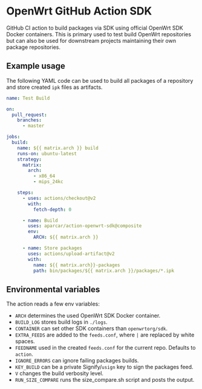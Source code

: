 # OpenWrt GitHub Action SDK

GitHub CI action to build packages via SDK using official OpenWrt SDK Docker
containers. This is primary used to test build OpenWrt repositories but can
also be used for downstream projects maintaining their own package
repositories.

## Example usage

The following YAML code can be used to build all packages of a repository and
store created `ipk` files as artifacts.

```yaml
name: Test Build

on:
  pull_request:
    branches:
      - master

jobs:
  build:
    name: ${{ matrix.arch }} build
    runs-on: ubuntu-latest
    strategy:
      matrix:
        arch:
          - x86_64
          - mips_24kc

    steps:
      - uses: actions/checkout@v2
        with:
          fetch-depth: 0

      - name: Build
        uses: aparcar/action-openwrt-sdk@composite
        env:
          ARCH: ${{ matrix.arch }}

      - name: Store packages
        uses: actions/upload-artifact@v2
        with:
          name: ${{ matrix.arch}}-packages
          path: bin/packages/${{ matrix.arch }}/packages/*.ipk
```

## Environmental variables

The action reads a few env variables:

* `ARCH` determines the used OpenWrt SDK Docker container.
* `BUILD_LOG` stores build logs in `./logs`.
* `CONTAINER` can set other SDK containers than `openwrtorg/sdk`.
* `EXTRA_FEEDS` are added to the `feeds.conf`, where `|` are replaced by white
  spaces.
* `FEEDNAME` used in the created `feeds.conf` for the current repo. Defaults to
  `action`.
* `IGNORE_ERRORS` can ignore failing packages builds.
* `KEY_BUILD` can be a private Signify/`usign` key to sign the packages feed.
* `V` changes the build verbosity level.
* `RUN_SIZE_COMPARE` runs the size_compare.sh script and posts the output.
